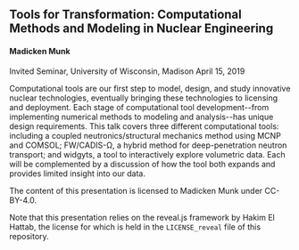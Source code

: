 ## Tools for Transformation: Computational Methods and Modeling in Nuclear Engineering
#### Madicken Munk

Invited Seminar, University of Wisconsin, Madison
April 15, 2019

Computational tools are our first step to model, design, and study innovative nuclear
technologies, eventually bringing these technologies to licensing and deployment.
Each stage of computational tool development--from implementing numerical methods
to modeling and analysis--has unique design requirements. This talk covers three different
computational tools: including a coupled neutronics/structural mechanics method
using MCNP and COMSOL; FW/CADIS-Ω, a hybrid method for deep-penetration neutron
transport; and widgyts, a tool to interactively explore volumetric data.
Each will be complemented by a discussion of how the tool both expands and
provides limited insight into our data.

The content of this presentation is licensed to Madicken Munk under CC-BY-4.0.

Note that this presentation relies on the reveal.js framework by Hakim El
Hattab, the license for which is held in the `LICENSE_reveal` file of this
repository.

